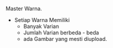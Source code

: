 Master Warna.

- Setiap Warna Memiliki
    - Banyak Varian
    - Jumlah Varian berbeda - beda
    - ada Gambar yang mesti diupload.

